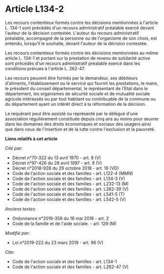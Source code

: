 # Article L134-2

Les recours contentieux formés contre les décisions mentionnées à l'article L. 134-1 sont précédés d'un recours administratif
préalable exercé devant l'auteur de la décision contestée. L'auteur du recours administratif préalable, accompagné de la
personne ou de l'organisme de son choix, est entendu, lorsqu'il le souhaite, devant l'auteur de la décision contestée. 

Les recours contentieux formés contre les décisions mentionnées au même article L. 134-1 et portant sur la prestation de
revenu de solidarité active sont précédés d'un recours administratif préalable exercé dans les conditions prévues à l'article
L. 262-47. 

Les recours peuvent être formés par le demandeur, ses débiteurs d'aliments, l'établissement ou le service qui fournit les
prestations, le maire, le président du conseil départemental, le représentant de l'Etat dans le département, les organismes
de sécurité sociale et de mutualité sociale agricole intéressés ou par tout habitant ou contribuable de la commune ou du
département ayant un intérêt direct à la réformation de la décision. 

Le requérant peut être assisté ou représenté par le délégué d'une association régulièrement constituée depuis cinq ans au
moins pour œuvrer dans les domaines des droits économiques et sociaux des usagers ainsi que dans ceux de l'insertion et de la
lutte contre l'exclusion et la pauvreté.

**Liens relatifs à cet article**

_Cité par_:

  - Décret n°70-322 du 13 avril 1970 - art. 8 (V)
  - Décret n°97-426 du 28 avril 1997 - art. 8 (V)
  - Décret n°2018-928 du 29 octobre 2018 - art. 16 (VD)
  - Code de l'action sociale et des familles - art. L122-4 (MMN)
  - Code de l'action sociale et des familles - art. L134-3 (V)
  - Code de l'action sociale et des familles - art. L232-13 (M)
  - Code de l'action sociale et des familles - art. L262-39 (V)
  - Code de l'action sociale et des familles - art. L541-5 (T)
  - Code de l'action sociale et des familles - art. L542-5 (V)

_Anciens textes_:

  - Ordonnance n°2018-358 du 16 mai 2018 - art. 2
  - Code de la famille et de l'aide sociale. - art. 129 (M)

_Modifié par_:

  - Loi n°2019-222 du 23 mars 2019 - art. 96 (V)

_Cite_:

  - Code de l'action sociale et des familles - art. L134-1
  - Code de l'action sociale et des familles - art. L262-47 (V)
